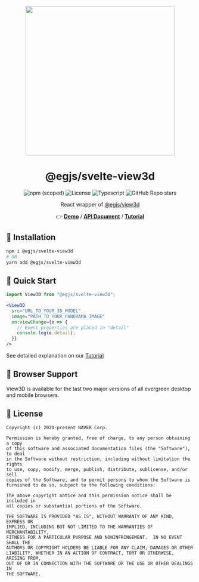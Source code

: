 <center>

<img width="400" src="https://naver.github.io/egjs-view3d/poster/cube.png">

# @egjs/svelte-view3d

<img alt="npm (scoped)" src="https://img.shields.io/npm/v/@egjs/svelte-view3d?logo=npm"></img>
<img alt="License" src="https://img.shields.io/github/license/naver/egjs-view3d" />
<img alt="Typescript" src="https://img.shields.io/static/v1.svg?label=&message=TypeScript&color=294E80&style=flat-square&logo=typescript" />
<img alt="GitHub Repo stars" src="https://img.shields.io/github/stars/naver/egjs-view3d?style=social" />

React wrapper of <a href="https://github.com/naver/egjs-view3d">@egjs/view3d</a>

👉 **[Demo](https://naver.github.io/egjs-view3d)** / **[API Document](https://naver.github.io/egjs-view3d/docs/api/View3D)** / **[Tutorial](https://naver.github.io/egjs-view3d/docs/)**

</center>

## 🔹 Installation

```sh
npm i @egjs/svelte-view3d
# OR
yarn add @egjs/svelte-view3d
```

## 🔹 Quick Start
```jsx
import View3D from "@egjs/svelte-view3d";

<View3D
  src="URL_TO_YOUR_3D_MODEL"
  image="PATH_TO_YOUR_PANORAMA_IMAGE"
  on:viewChange={e => {
    // Event properties are placed in "detail"
    console.log(e.detail);
  }}
/>
```

See detailed explanation on our [Tutorial](https://naver.github.io/egjs-view3d/docs/)

## 🔹 Browser Support
View3D is available for the last two major versions of all evergreen desktop and mobile browsers.

## 🔹 License
```
Copyright (c) 2020-present NAVER Corp.

Permission is hereby granted, free of charge, to any person obtaining a copy
of this software and associated documentation files (the "Software"), to deal
in the Software without restriction, including without limitation the rights
to use, copy, modify, merge, publish, distribute, sublicense, and/or sell
copies of the Software, and to permit persons to whom the Software is
furnished to do so, subject to the following conditions:

The above copyright notice and this permission notice shall be included in
all copies or substantial portions of the Software.

THE SOFTWARE IS PROVIDED "AS IS", WITHOUT WARRANTY OF ANY KIND, EXPRESS OR
IMPLIED, INCLUDING BUT NOT LIMITED TO THE WARRANTIES OF MERCHANTABILITY,
FITNESS FOR A PARTICULAR PURPOSE AND NONINFRINGEMENT.  IN NO EVENT SHALL THE
AUTHORS OR COPYRIGHT HOLDERS BE LIABLE FOR ANY CLAIM, DAMAGES OR OTHER
LIABILITY, WHETHER IN AN ACTION OF CONTRACT, TORT OR OTHERWISE, ARISING FROM,
OUT OF OR IN CONNECTION WITH THE SOFTWARE OR THE USE OR OTHER DEALINGS IN
THE SOFTWARE.
```

